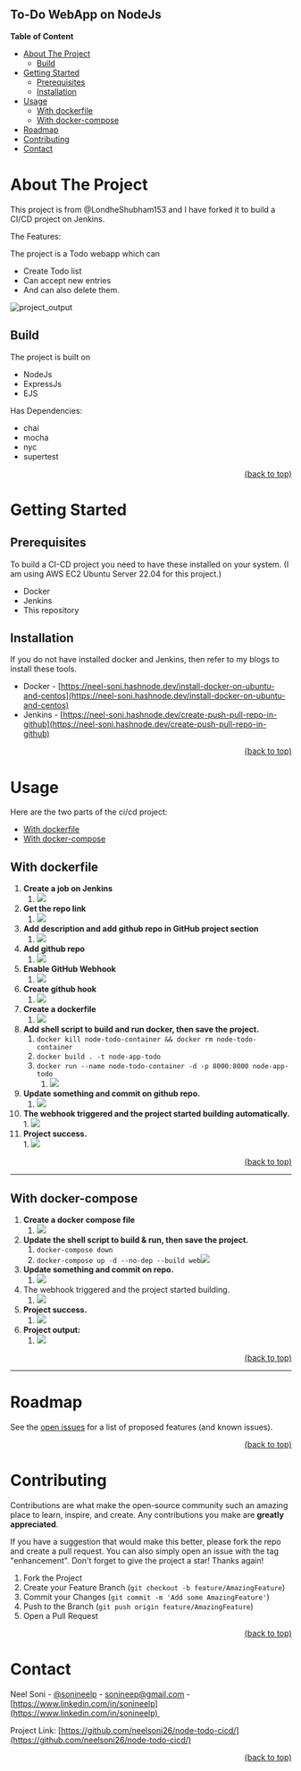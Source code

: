 ## To-Do WebApp on NodeJs

**Table of Content**

*   [About The Project](#about-the-project)
    *   [Build](#build)
*   [Getting Started](#getting-started)
    *   [Prerequisites](#prerequisites)
    *   [Installation](#installation)
*   [Usage](#usage)
    *   [With dockerfile](#with-dockerfile)
    *   [With docker-compose](#with-docker-compose)
*   [Roadmap](#roadmap)
*   [Contributing](#contributing)
*   [Contact](#contact)

# About The Project

This project is from @LondheShubham153 and I have forked it to build a CI/CD project on Jenkins.

The Features:

The project is a Todo webapp which can

*   Create Todo list 
*   Can accept new entries 
*   And can also delete them.

![project_output](https://33333.cdn.cke-cs.com/kSW7V9NHUXugvhoQeFaf/images/c11bb3f4ecab4624998676f6ab9da2f10767b3ce26659487.png)

## Build

The project is built on 

*   NodeJs 
*   ExpressJs
*   EJS

Has Dependencies:

*   chai
*   mocha
*   nyc
*   supertest

<div style="text-align: right">
  <a href="https://github.com/neelsoni26/node-todo-cicd/#readme">(back to top)</a>
</div>

# Getting Started

## Prerequisites

To build a CI-CD project you need to have these installed on your system. (I am using AWS EC2 Ubuntu Server 22.04 for this project.)

*   Docker
*   Jenkins
*   This repository

## Installation

If you do not have installed docker and Jenkins, then refer to my blogs to install these tools.

*   Docker - [https://neel-soni.hashnode.dev/install-docker-on-ubuntu-and-centos](https://neel-soni.hashnode.dev/install-docker-on-ubuntu-and-centos)
*   Jenkins - [https://neel-soni.hashnode.dev/create-push-pull-repo-in-github](https://neel-soni.hashnode.dev/create-push-pull-repo-in-github)

<div style="text-align: right">
  <a href="https://github.com/neelsoni26/node-todo-cicd/#readme">(back to top)</a>
</div>

# Usage

Here are the two parts of the ci/cd project:

*   [With dockerfile](#with-dockerfile)
*   [With docker-compose](#with-docker-compose)

## With dockerfile

1.  **Create a job on Jenkins**
    1.  ![](https://33333.cdn.cke-cs.com/kSW7V9NHUXugvhoQeFaf/images/079f8a19b7b4d9b2523e4b8f4d04f379df33e61d67998c0e.png)
2.  **Get the repo link**
    1.  ![](https://33333.cdn.cke-cs.com/kSW7V9NHUXugvhoQeFaf/images/82aa9c37ae34c833ecbc64b00a56136da0cc0af4e8da1ba5.png)
3.  **Add description and add github repo in GitHub project section**
    1.  ![](https://33333.cdn.cke-cs.com/kSW7V9NHUXugvhoQeFaf/images/a314df1357d4372b8613b04ee68a49433fca5b663eb224ec.png)
4.  **Add github repo**
    1.  ![](https://33333.cdn.cke-cs.com/kSW7V9NHUXugvhoQeFaf/images/8de7e2f909a70cf0de920d1174116cb851829bccdcf6c7c7.png)
5.  **Enable GitHub Webhook**
    1.  ![](https://33333.cdn.cke-cs.com/kSW7V9NHUXugvhoQeFaf/images/ccf6441c3878ae9e54ccefc2f0049ec8a12d4ae85c1f3f21.png)
6.  **Create github hook**
    1.  ![](https://33333.cdn.cke-cs.com/kSW7V9NHUXugvhoQeFaf/images/1f61f70a158dbeaf2348147e6647612f96caeeef35cdda6f.png)
7.  **Create a dockerfile**
    1.  ![](https://33333.cdn.cke-cs.com/kSW7V9NHUXugvhoQeFaf/images/2aa772bf7f5965be1dd668f29c3ad4304078bb2b462ce65e.png)
8.  **Add shell script to build and run docker, then save the project.**
    1.  `docker kill node-todo-container && docker rm node-todo-container`
    2.  `docker build . -t node-app-todo`
    3.  `docker run --name node-todo-container -d -p 8000:8000 node-app-todo`
        1.  ![](https://33333.cdn.cke-cs.com/kSW7V9NHUXugvhoQeFaf/images/87b60d018b5200263321c24d2f098ebcc5e376a63a5c8ffd.png)
9.  **Update something and commit on github repo.**
    1.  ![](https://33333.cdn.cke-cs.com/kSW7V9NHUXugvhoQeFaf/images/76ff94b945d4a827c0e9246e36f712572e420ac3ec3656e6.png)
10.  **The webhook triggered and the project started building automatically.**  
    1\. ![](https://33333.cdn.cke-cs.com/kSW7V9NHUXugvhoQeFaf/images/1133ec4c2a3b20c3fc2d11afb1314a807292cbf34246b688.png)
11.  **Project success.**  
    1\. ![](https://33333.cdn.cke-cs.com/kSW7V9NHUXugvhoQeFaf/images/61902a1fedcc60387ba86d32e95f05a979e4bf84d2a896d1.png)

<div style="text-align: right">
  <a href="https://github.com/neelsoni26/node-todo-cicd/#readme">(back to top)</a>
</div>

---


## With docker-compose

1.  **Create a docker compose file**
    1.  ![](https://33333.cdn.cke-cs.com/kSW7V9NHUXugvhoQeFaf/images/2a6e5bfa654cb48f3a61b8fb89c20f27311b2e6ce94f1c16.png)
2.  **Update the shell script to build & run, then save the project.**
    1.  `docker-compose down`
    2.  `docker-compose up -d --no-dep --build web`![](https://33333.cdn.cke-cs.com/kSW7V9NHUXugvhoQeFaf/images/010fb4b22195090be213ae30f87ab30a616b0fefcc8ea7c6.png)
3.  **Update something and commit on repo.**
    1.  ![](https://33333.cdn.cke-cs.com/kSW7V9NHUXugvhoQeFaf/images/3e7191b3b6b7e48d693e236d864f5b593bbcf5b9897856bc.png)
4.  The webhook triggered and the project started building.
    1.  ![](https://33333.cdn.cke-cs.com/kSW7V9NHUXugvhoQeFaf/images/10b64169e27a1b9d7a8905832bbfdf66a2818095fe2d36a3.png)
5.  **Project success.**
    1.  ![](https://33333.cdn.cke-cs.com/kSW7V9NHUXugvhoQeFaf/images/22e222e24581d8a1be7cf6f64b0f1fe09c85eacadcad07db.png)
6.  **Project output:**
    1.  ![](https://33333.cdn.cke-cs.com/kSW7V9NHUXugvhoQeFaf/images/8b760bd26fd20f4fc8673949f8f870cef766e5de369be63f.png)

<div style="text-align: right">
  <a href="https://github.com/neelsoni26/node-todo-cicd/#readme">(back to top)</a>
</div>

---


# Roadmap

See the [open issues](https://github.com/neelsoni26/node-todo-cicd/issues) for a list of proposed features (and known issues).

<div style="text-align: right">
  <a href="https://github.com/neelsoni26/node-todo-cicd/#readme">(back to top)</a>
</div>

# Contributing

Contributions are what make the open-source community such an amazing place to learn, inspire, and create. Any contributions you make are **greatly appreciated**.

If you have a suggestion that would make this better, please fork the repo and create a pull request. You can also simply open an issue with the tag "enhancement". Don't forget to give the project a star! Thanks again!

1.  Fork the Project
2.  Create your Feature Branch (`git checkout -b feature/AmazingFeature`)
3.  Commit your Changes (`git commit -m 'Add some AmazingFeature'`)
4.  Push to the Branch (`git push origin feature/AmazingFeature`)
5.  Open a Pull Request
  
<div style="text-align: right">
  <a href="https://github.com/neelsoni26/node-todo-cicd/#readme">(back to top)</a>
</div>

# Contact

Neel Soni - [@sonineelp](https://twitter.com/sonineelp) - [sonineep@gmail.com](mailto:sonineep@gmail.com) - [https://www.linkedin.com/in/sonineelp](https://www.linkedin.com/in/sonineelp) 

Project Link: [https://github.com/neelsoni26/node-todo-cicd/](https://github.com/neelsoni26/node-todo-cicd/)

<div style="text-align: right">
  <a href="https://github.com/neelsoni26/node-todo-cicd/#readme">(back to top)</a>
</div>
